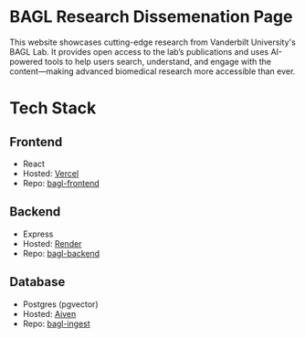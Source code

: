 # BAGL Research Dissemenation Page

This website showcases cutting-edge research from Vanderbilt University's BAGL Lab. It provides open access to the lab’s publications and uses AI-powered tools to help users search, understand, and engage with the content—making advanced biomedical research more accessible than ever.

# Tech Stack

## Frontend
- React
- Hosted: [Vercel](https://vercel.com/home)
- Repo: [bagl-frontend](https://github.com/cojobro/bagl-frontend)

## Backend
- Express
- Hosted: [Render](https://render.com/)
- Repo: [bagl-backend](https://github.com/cojobro/bagl-backend)

## Database
- Postgres (pgvector)
- Hosted: [Aiven](https://aiven.io/)
- Repo: [bagl-ingest](https://github.com/cojobro/bagl-ingest)
